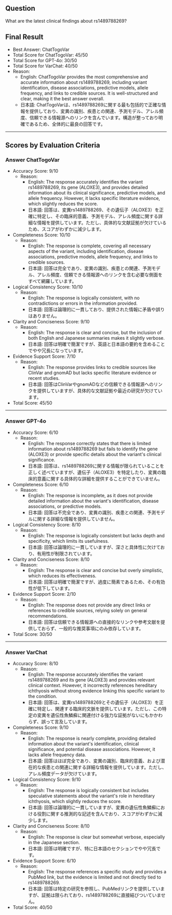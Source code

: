 ## Question

What are the latest clinical findings about rs1489788269?

## Final Result

- Best Answer: ChatTogoVar
- Total Score for ChatTogoVar: 45/50
- Total Score for GPT-4o: 30/50
- Total Score for VarChat: 40/50
- Reason:
  - English: ChatTogoVar provides the most comprehensive and accurate information about rs1489788269, including variant identification, disease associations, predictive models, allele frequency, and links to credible sources. It is well-structured and clear, making it the best answer overall.
  - 日本語: ChatTogoVarは、rs1489788269に関する最も包括的で正確な情報を提供しており、変異の識別、疾患との関連、予測モデル、アレル頻度、信頼できる情報源へのリンクを含んでいます。構造が整っており明確であるため、全体的に最良の回答です。

---

## Scores by Evaluation Criteria

### Answer ChatTogoVar
- Accuracy Score: 9/10
  - Reason: 
    - English: The response accurately identifies the variant rs1489788269, its gene (ALOXE3), and provides detailed information about its clinical significance, predictive models, and allele frequency. However, it lacks specific literature evidence, which slightly reduces the score.
    - 日本語: 回答は、変異rs1489788269、その遺伝子（ALOXE3）を正確に特定し、その臨床的意義、予測モデル、アレル頻度に関する詳細な情報を提供しています。ただし、具体的な文献証拠が欠けているため、スコアがわずかに減少します。
- Completeness Score: 10/10
  - Reason: 
    - English: The response is complete, covering all necessary aspects of the variant, including identification, disease associations, predictive models, allele frequency, and links to credible sources.
    - 日本語: 回答は完全であり、変異の識別、疾患との関連、予測モデル、アレル頻度、信頼できる情報源へのリンクを含む必要な側面をすべて網羅しています。
- Logical Consistency Score: 10/10
  - Reason: 
    - English: The response is logically consistent, with no contradictions or errors in the information provided.
    - 日本語: 回答は論理的に一貫しており、提供された情報に矛盾や誤りはありません。
- Clarity and Conciseness Score: 9/10
  - Reason: 
    - English: The response is clear and concise, but the inclusion of both English and Japanese summaries makes it slightly verbose.
    - 日本語: 回答は明確で簡潔ですが、英語と日本語の要約を含めることでやや冗長になっています。
- Evidence Support Score: 7/10
  - Reason: 
    - English: The response provides links to credible sources like ClinVar and gnomAD but lacks specific literature evidence or recent studies.
    - 日本語: 回答はClinVarやgnomADなどの信頼できる情報源へのリンクを提供していますが、具体的な文献証拠や最近の研究が欠けています。
- Total Score: 45/50

---

### Answer GPT-4o
- Accuracy Score: 6/10
  - Reason: 
    - English: The response correctly states that there is limited information about rs1489788269 but fails to identify the gene (ALOXE3) or provide specific details about the variant's clinical significance.
    - 日本語: 回答は、rs1489788269に関する情報が限られていることを正しく述べていますが、遺伝子（ALOXE3）を特定したり、変異の臨床的意義に関する具体的な詳細を提供することができていません。
- Completeness Score: 6/10
  - Reason: 
    - English: The response is incomplete, as it does not provide detailed information about the variant's identification, disease associations, or predictive models.
    - 日本語: 回答は不完全であり、変異の識別、疾患との関連、予測モデルに関する詳細な情報を提供していません。
- Logical Consistency Score: 8/10
  - Reason: 
    - English: The response is logically consistent but lacks depth and specificity, which limits its usefulness.
    - 日本語: 回答は論理的に一貫していますが、深さと具体性に欠けており、有用性が制限されています。
- Clarity and Conciseness Score: 8/10
  - Reason: 
    - English: The response is clear and concise but overly simplistic, which reduces its effectiveness.
    - 日本語: 回答は明確で簡潔ですが、過度に簡素であるため、その有効性が低下しています。
- Evidence Support Score: 2/10
  - Reason: 
    - English: The response does not provide any direct links or references to credible sources, relying solely on general recommendations.
    - 日本語: 回答は信頼できる情報源への直接的なリンクや参考文献を提供しておらず、一般的な推奨事項にのみ依存しています。
- Total Score: 30/50

---

### Answer VarChat
- Accuracy Score: 8/10
  - Reason: 
    - English: The response accurately identifies the variant rs1489788269 and its gene (ALOXE3) and provides relevant clinical context. However, it incorrectly references hereditary ichthyosis without strong evidence linking this specific variant to the condition.
    - 日本語: 回答は、変異rs1489788269とその遺伝子（ALOXE3）を正確に特定し、関連する臨床的文脈を提供しています。ただし、この特定の変異を遺伝性魚鱗癬に関連付ける強力な証拠がないにもかかわらず、誤って言及しています。
- Completeness Score: 9/10
  - Reason: 
    - English: The response is nearly complete, providing detailed information about the variant's identification, clinical significance, and potential disease associations. However, it lacks allele frequency data.
    - 日本語: 回答はほぼ完全であり、変異の識別、臨床的意義、および潜在的な疾患との関連に関する詳細な情報を提供しています。ただし、アレル頻度データが欠けています。
- Logical Consistency Score: 9/10
  - Reason: 
    - English: The response is logically consistent but includes speculative statements about the variant's role in hereditary ichthyosis, which slightly reduces the score.
    - 日本語: 回答は論理的に一貫していますが、変異の遺伝性魚鱗癬における役割に関する推測的な記述を含んでおり、スコアがわずかに減少します。
- Clarity and Conciseness Score: 8/10
  - Reason: 
    - English: The response is clear but somewhat verbose, especially in the Japanese section.
    - 日本語: 回答は明確ですが、特に日本語のセクションでやや冗長です。
- Evidence Support Score: 6/10
  - Reason: 
    - English: The response references a specific study and provides a PubMed link, but the evidence is limited and not directly tied to rs1489788269.
    - 日本語: 回答は特定の研究を参照し、PubMedリンクを提供していますが、証拠は限られており、rs1489788269に直接結びついていません。
- Total Score: 40/50